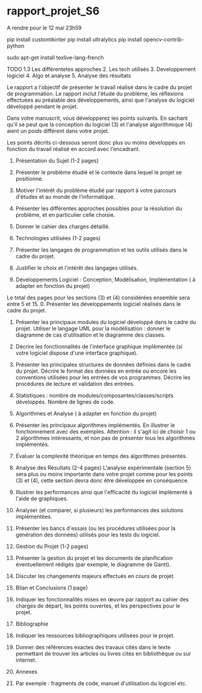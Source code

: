# rapport_projet_S6

A rendre pour le 12 mai 23h59

pip install customtkinter
pip install ultralytics
pip install opencv-contrib-python

sudo apt-get install texlive-lang-french

TODO
1.3 Les différentetes approches
2. Les tech utilisés
3. Developpement logiciel
4. Algo et analyse
5. Analyse des résultats

Le rapport a l'objectif de présenter le travail réalisé dans le cadre du projet de programmation.
Le rapport  inclut l'étude du problème, les réflexions effectuées au préalable des développements, ainsi que l'analyse du logiciel développé pendant le projet.

Dans votre manuscrit, vous développerez les points suivants. 
En sachant qu'il se peut que la conception du logiciel (3) et l'analyse algorithmique (4) aient un poids différent dans votre projet.

Les points décrits ci-dessous seront donc plus ou moins développés en fonction du travail réalisé en accord avec l'encadrant.

1.   Présentation du Sujet (1-2 pages) 

0.   Présenter le problème étudié et le contexte dans lequel le projet se positionne.

1.   Motiver l'intérêt du problème étudié par rapport à votre parcours d'études et au monde de l'informatique.

2.   Présenter les différentes approches possibles pour la résolution du problème, et en particulier celle choisie.

3.   Donner le cahier des charges détaillé.

2.   Technologies utilisées (1-2 pages)

0.   Présenter les langages de programmation et les outils utilisés dans le cadre du projet.

1.   Justifier le choix et l'intérêt des langages utilisés.

3.   Développements Logiciel : Conception, Modélisation, Implémentation ( à adapter en fonction du projet)

Le total des pages pour les sections (3) et (4) considérées ensemble sera entre 5 et 15. 
0.   Présenter les développements logiciel réalisés dans le cadre du projet.

1.   Présenter les principaux modules du logiciel développé dans le cadre du projet. Utiliser le langage UML pour la modélisation : donner le diagramme de cas d'utilisation et le diagramme des classes.

2.   Décrire les fonctionnalités de l'interface graphique implémentée (si votre logiciel dispose d'une interface graphique).

3.   Présenter les principales structures de données définies dans le cadre du projet. Décrire le format des données en entrée ou encore les conventions utilisées pour les entrées de vos programmes. Décrire les procédures de lecture et validation des entrées.

4.   Statistiques : nombre de modules/composantes/classes/scripts développés. Nombre de lignes de code.

4.   Algorithmes et Analyse ( à adapter en fonction du projet)

1.   Présenter les principaux algorithmes implémentés. En illustrer le fonctionnement avec des exemples. Attention : il s'agit ici de choisir 1 ou 2 algorithmes intéressants, et non pas de présenter tous les algorithmes implémentés.

2.   Évaluer la complexité théorique en temps des algorithmes présentés.


5.    Analyse des Résultats (2-4 pages)
L'analyse expérimentale (section 5) sera plus ou moins importante dans votre projet comme pour les points (3) et (4), cette section devra donc être développée en conséquence.

0.   Illustrer les performances ainsi que l'efficacité du logiciel implémenté à l'aide de graphiques.

1.   Analyser (et comparer, si plusieurs) les performances des solutions implémentées.

2.   Présenter les bancs d'essais (ou les procédures utilisées pour la génération des données) utilisés pour les tests du logiciel.


6.   Gestion du Projet (1-2 pages)

0.   Présenter la gestion du projet et les documents de planification éventuellement rédigés (par exemple, le diagramme de Gantt).

1.   Discuter les changements majeurs effectués en cours de projet. 


7.   Bilan et Conclusions (1 page) 

0.   Indiquer les fonctionnalités mises en œuvre par rapport au cahier des charges de départ, les points ouvertes, et les perspectives pour le projet.


8.   Bibliographie

0.   Indiquer les ressources bibliographiques utilisées pour le projet. 
1.   Donner des références exactes des travaux cités dans le texte permettant de trouver les articles ou livres cités en bibliothèque ou sur internet.


9.    Annexes

0.   Par exemple : fragments de code, manuel d'utilisation du logiciel etc.

 